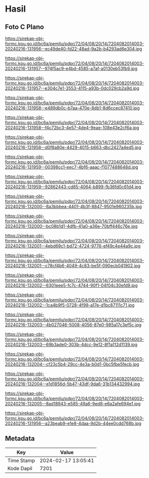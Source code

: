 # Hasil

## Foto C Plano

https://sirekap-obj-formc.kpu.go.id/bc6a/pemilu/pdpr/72/04/08/20/14/7204082014003-20240216-131956--ec49de40-fd22-48ad-9a2b-b4293ad6e304.jpg

https://sirekap-obj-formc.kpu.go.id/bc6a/pemilu/pdpr/72/04/08/20/14/7204082014003-20240216-131957--974f5ac9-e4bd-4585-a7af-a0130eb53fb9.jpg

https://sirekap-obj-formc.kpu.go.id/bc6a/pemilu/pdpr/72/04/08/20/14/7204082014003-20240216-131957--e304c7e1-3553-4115-a93b-0dc029cb2a9d.jpg

https://sirekap-obj-formc.kpu.go.id/bc6a/pemilu/pdpr/72/04/08/20/14/7204082014003-20240216-131958--e489db0c-b7aa-470e-8db1-8d6ccec87410.jpg

https://sirekap-obj-formc.kpu.go.id/bc6a/pemilu/pdpr/72/04/08/20/14/7204082014003-20240216-131958--f4c72bc3-4e57-4de4-9eae-108e43e2cf6a.jpg

https://sirekap-obj-formc.kpu.go.id/bc6a/pemilu/pdpr/72/04/08/20/14/7204082014003-20240216-131958--d0f8a80e-4429-4015-b663-dbc2427a4ed5.jpg

https://sirekap-obj-formc.kpu.go.id/bc6a/pemilu/pdpr/72/04/08/20/14/7204082014003-20240216-131959--00398cc1-eec7-4bf6-aaac-f1077488648d.jpg

https://sirekap-obj-formc.kpu.go.id/bc6a/pemilu/pdpr/72/04/08/20/14/7204082014003-20240216-131959--92862443-cd65-4064-b899-fb36fd0c61d4.jpg

https://sirekap-obj-formc.kpu.go.id/bc6a/pemilu/pdpr/72/04/08/20/14/7204082014003-20240216-132000--8a3bbbea-4401-4b3f-8847-9501e960235b.jpg

https://sirekap-obj-formc.kpu.go.id/bc6a/pemilu/pdpr/72/04/08/20/14/7204082014003-20240216-132000--bc08b1d1-4dfb-41a0-a36e-70bff446c76e.jpg

https://sirekap-obj-formc.kpu.go.id/bc6a/pemilu/pdpr/72/04/08/20/14/7204082014003-20240216-132001--4ebd69c1-bd72-4724-9776-ef49c4e44a9c.jpg

https://sirekap-obj-formc.kpu.go.id/bc6a/pemilu/pdpr/72/04/08/20/14/7204082014003-20240216-132001--c78cf4b6-4049-4c83-be5f-090ecb041902.jpg

https://sirekap-obj-formc.kpu.go.id/bc6a/pemilu/pdpr/72/04/08/20/14/7204082014003-20240216-132002--6301eee5-fc7c-4744-90f1-04f04c30efd9.jpg

https://sirekap-obj-formc.kpu.go.id/bc6a/pemilu/pdpr/72/04/08/20/14/7204082014003-20240216-132002--1ca4b9f5-0728-4f99-a17e-d1bc87111c71.jpg

https://sirekap-obj-formc.kpu.go.id/bc6a/pemilu/pdpr/72/04/08/20/14/7204082014003-20240216-132003--4b027046-5008-4056-87e0-985a17c3ef5c.jpg

https://sirekap-obj-formc.kpu.go.id/bc6a/pemilu/pdpr/72/04/08/20/14/7204082014003-20240216-132003--69b3ade0-303b-4dcc-9e12-8f1a112d1139.jpg

https://sirekap-obj-formc.kpu.go.id/bc6a/pemilu/pdpr/72/04/08/20/14/7204082014003-20240216-132004--cf23c5b4-29cc-4e3a-b0d1-0bc5fbe5fecb.jpg

https://sirekap-obj-formc.kpu.go.id/bc6a/pemilu/pdpr/72/04/08/20/14/7204082014003-20240216-132004--e1d1856d-5b47-43df-9da6-31b134432994.jpg

https://sirekap-obj-formc.kpu.go.id/bc6a/pemilu/pdpr/72/04/08/20/14/7204082014003-20240216-132005--8ad18943-e585-49a6-9ed8-e6a2afe694e1.jpg

https://sirekap-obj-formc.kpu.go.id/bc6a/pemilu/pdpr/72/04/08/20/14/7204082014003-20240216-131956--a23beab9-e1e8-4daa-9d2b-44ee0cdd768b.jpg


## Metadata

| Key        | Value               |
| ---------- | ------------------- |
| Time Stamp | 2024-02-17 13:05:41 |
| Kode Dapil | 7201                |



